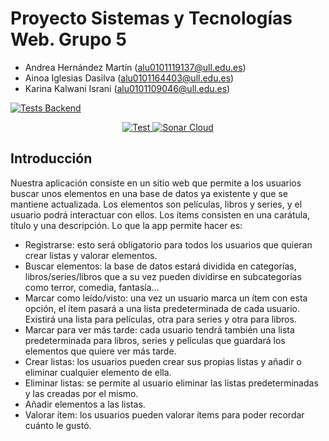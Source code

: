 # Proyecto Sistemas y Tecnologías Web. Grupo 5
- Andrea Hernández Martín (alu0101119137@ull.edu.es)
- Ainoa Iglesias Dasilva (alu0101164403@ull.edu.es)
- Karina Kalwani Israni (alu0101109046@ull.edu.es)  

[![Tests Backend](https://github.com/SyTW2223/E05/actions/workflows/test-backend.js.yml/badge.svg)](https://github.com/SyTW2223/E05/actions/workflows/test-backend.js.yml)

<p align="center">
    <a href="https://github.com/SyTW2223/E05/actions/workflows/node.js.yml">
        <img alt="Test" src="https://github.com/SyTW2223/E05/actions/workflows/node.js.yml/badge.svg">
    </a>
    <a href='https://github.com/SyTW2223/E05/actions/workflows/sonarcloud.yml'>
        <img src='https://github.com/SyTW2223/E05/actions/workflows/sonarcloud.yml/badge.svg' alt='Sonar Cloud' />
    </a>
</p>


## Introducción
Nuestra aplicación consiste en un sitio web que permite a los usuarios buscar
unos elementos en una base de datos ya existente y que se mantiene
actualizada. Los elementos son películas, libros y series, y el usuario podrá
interactuar con ellos. Los ítems consisten en una carátula, título y una
descripción.
Lo que la app permite hacer es:
- Registrarse: esto será obligatorio para todos los usuarios que quieran crear
listas y valorar elementos.
- Buscar elementos: la base de datos estará dividida en categorías,
libros/series/libros que a su vez pueden dividirse en subcategorías como
terror, comedia, fantasía...
- Marcar como leído/visto: una vez un usuario marca un ítem con esta
opción, el ítem pasará a una lista predeterminada de cada usuario. Existirá
una lista para películas, otra para series y otra para libros.
- Marcar para ver más tarde: cada usuario tendrá también una lista
predeterminada para libros, series y películas que guardará los elementos
que quiere ver más tarde.
- Crear listas: los usuarios pueden crear sus propias listas y añadir o eliminar
cualquier elemento de ella.
- Eliminar listas: se permite al usuario eliminar las listas predeterminadas y
las creadas por el mismo.
- Añadir elementos a las listas.
- Valorar ítem: los usuarios pueden valorar ítems para poder recordar
cuánto le gustó.
